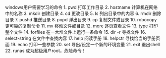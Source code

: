 windows用户需要学习的命令
	1. pwd 打印工作目录
	2. hostname 计算机在网络中的名称
	3. mkdir 创建目录
	4. cd 更改目录
	5. ls 列出目录中的内容
	6. rmdir 删除目录
	7. pushd 推送目录
	8. popd 弹出目录
	9. cp 复制文件或目录
	10. robocopy 更可靠的复制命令
	11. mv 移动文件或目录
	12. more 逐页查看文件
	13. type 打印整个文件
	14. forfiles 在一大堆文件上运行一条命令 
	15. dir -r 寻找文件
	16. select-string 在文件中查找内容
	17. help 阅读手册 
	18. helpctr 寻找恰当的手册页面
	19. echo 打印一些参数
	20. set 导出/设定一个新的环境变量
	21. exit 退出shell 
	22. runas 成为超级用户root，危险命令！

